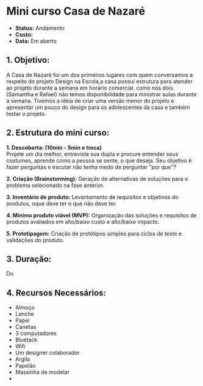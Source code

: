 # Mini curso Casa de Nazaré
* **Status:** Andamento 
* **Custo:** 
* **Data:** Em aberto



## 1. Objetivo:

A Casa de Nazaré foi um dos primeiros lugares com quem conversamos a respeito do projeto Design na Escola,a casa possui estrutura para atender ao projeto durante a semana em horário comercial, como nós dois (Samantha e Rafael) não temos disponibilidade para ministrar aulas durante a semana.
Tivemos a ideia de criar uma versão menor do projeto e apresentar um pouco do design para os adolescentes da casa e também testar o projeto. 

## 2. Estrutura do mini curso:


**1. Descoberta: (10min - 5min e troca)**<br />
Projete um dia melhor, entreviste sua dupla e procure entender seus costumes, aprende como a pessoa se sente, o que deseja. Seu objetivo é fazer perguntas e escutar não tenha medo de perguntar "por que"?

**2. Criação (Brainstorming):**
Geração de alternativas de soluções para o problema selecionado na fase anterior.

**3. Inventário de produto:**
Levantamento de requisitos e objetivos do produtos, oque deve ter o que não deve ter.

**4. Mínimo produto viável (MVP):**
Organização das soluções e requisitos de produtos avaliados em alto/baixo custo e alto/baixo impacto.

**5. Prototipagem:**
Criação de protótipos simples para ciclos de teste e validações do produto.

## 3. Duração:
Do

## 4. Recursos Necessários:
* Almoço
* Lanche
* Papel
* Canetas
* 3 computadores
* Bluetack
* Wifi
* Um designer colaborador
* Argila
* Papelão
* Massinha de modelar
* 



